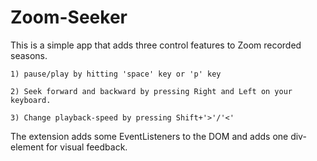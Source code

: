 # Zoom-Seeker
This is a simple app that adds three control features to Zoom recorded seasons.
    
    1) pause/play by hitting 'space' key or 'p' key
    
    2) Seek forward and backward by pressing Right and Left on your keyboard.
    
    3) Change playback-speed by pressing Shift+'>'/'<'

The extension adds some EventListeners to the DOM and adds one div-element for visual feedback.
